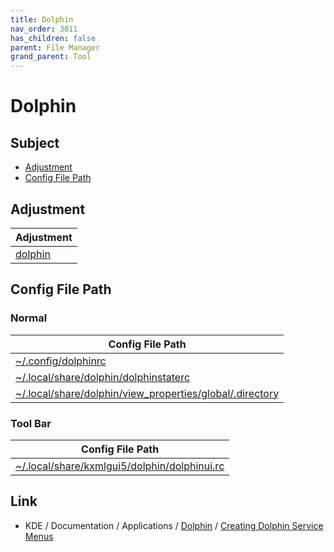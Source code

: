 ```yaml
---
title: Dolphin
nav_order: 3011
has_children: false
parent: File Manager
grand_parent: Tool
---
```



# Dolphin


## Subject

* [Adjustment](#adjustment)
* [Config File Path](#config-file-path)


## Adjustment

| Adjustment |
| --- |
| [dolphin](https://github.com/samwhelp/kubuntu-adjustment/tree/main/prototype/main/tool-config/part/dolphin/) |


## Config File Path


### Normal

| Config File Path |
| --- |
| [~/.config/dolphinrc](https://github.com/samwhelp/kubuntu-adjustment/tree/main/prototype/main/tool-config/part/dolphin/asset/overlay/etc/skel/.config/dolphinrc) |
| [~/.local/share/dolphin/dolphinstaterc](https://github.com/samwhelp/kubuntu-adjustment/tree/main/prototype/main/tool-config/part/dolphin/asset/overlay/etc/skel/.local/share/dolphin/dolphinstaterc) |
| [~/.local/share/dolphin/view_properties/global/.directory](https://github.com/samwhelp/kubuntu-adjustment/tree/main/prototype/main/tool-config/part/dolphin/asset/overlay/etc/skel/.local/share/dolphin/view_properties/global/.directory) |


### Tool Bar

| Config File Path |
| --- |
| [~/.local/share/kxmlgui5/dolphin/dolphinui.rc](https://github.com/samwhelp/kubuntu-adjustment/tree/main/prototype/main/tool-config/part/dolphin/asset/overlay/etc/skel/.local/share/kxmlgui5/dolphin/dolphinui.rc) |


## Link

* KDE / Documentation / Applications / [Dolphin](https://develop.kde.org/docs/apps/dolphin/) / [Creating Dolphin Service Menus](https://develop.kde.org/docs/apps/dolphin/service-menus/)
